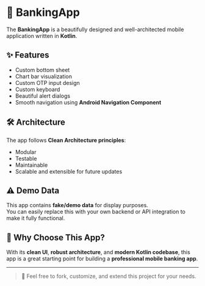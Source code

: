 # 🏦 BankingApp

The **BankingApp** is a beautifully designed and well-architected mobile application written in **Kotlin**.

## ✨ Features

- Custom bottom sheet
- Chart bar visualization
- Custom OTP input design
- Custom keyboard
- Beautiful alert dialogs
- Smooth navigation using **Android Navigation Component**

## 🛠 Architecture

The app follows **Clean Architecture principles**:
- Modular
- Testable
- Maintainable
- Scalable and extensible for future updates

## ⚠️ Demo Data

This app contains **fake/demo data** for display purposes.  
You can easily replace this with your own backend or API integration to make it fully functional.

## 📱 Why Choose This App?

With its **clean UI**, **robust architecture**, and **modern Kotlin codebase**, this app is a great starting point for building a **professional mobile banking app**.

---

> 🚀 Feel free to fork, customize, and extend this project for your needs.